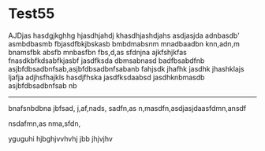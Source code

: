 # Test55
AJDjas
hasdgjkghhg
hjasdhjahdj
khasdhjashdjahs
asdjasjda
adnbasdb'
asmbdbasmb
fbjasdfbkjbskasb
bmbdmabsnm
mnadbaadbn
knn,adn,m
bnamsfbk
absfb
mnbasfbn
fbs,d,as
sfdnjna
ajkfshjkfas
fnasdkbfkdsabfkjasbf
jasdfksda
dbmsabnasd
badfbsabdfnb
asjbfdbsadbnfsab,asjbfdbsadbnfsabanb
fahjsdk
jhafhk
jasdhk
jhashklajs
ljafja
adjhsfhajkls
hasdjfhska
jasdfksdaabsd
jasdhknbmasdb
asjbfdbsadbnfsab
nb
********
bnafsnbdbna
jbfsad,
j,af,nads,
sadfn,as
n,masdfn,asdjasjdaasfdmn,ansdf

nsdafmn,as
nma,sfdn,

yguguhi
hjbghjvvhvhj
jbb jhjvjhv
